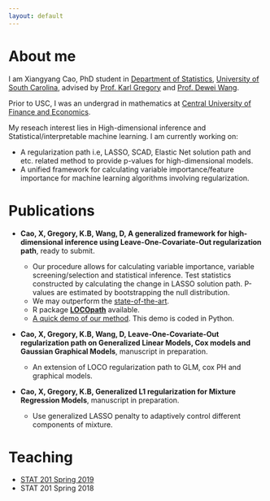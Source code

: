 ```yaml
---
layout: default
---
```


# About me 

I am Xiangyang Cao, PhD student in [Department of Statistics](https://sc.edu/study/colleges_schools/artsandsciences/statistics/index.php), [University of South Carolina](https://sc.edu/), advised by [Prof. Karl Gregory](http://people.stat.sc.edu/gregorkb/) and [Prof. Dewei Wang](http://people.stat.sc.edu/wang528/index.html).

Prior to USC, I was an undergrad in mathematics at [Central University of Finance and Economics](http://en.cufe.edu.cn/).

My reseach interest lies in High-dimensional inference and Statistical/interpretable machine learning. 
I am currently working on:

* A regularization path i.e, LASSO, SCAD, Elastic Net solution path and etc. related method to provide p-values for high-dimensional models.
* A unified framework for calculating variable importance/feature importance for machine learning algorithms involving regularization.


# Publications

* **Cao, X, Gregory, K.B, Wang, D, A generalized framework for high-dimensional inference using Leave-One-Covariate-Out regularization path**, ready to submit.

  - Our procedure allows for calculating variable importance, variable screening/selection and statistical inference. Test statistics constructed by calculating the change in LASSO solution path. P-values are estimated by bootstrapping the null distribution. 
  - We may outperform the [state-of-the-art](https://arxiv.org/pdf/1303.0518.pdf).
  - R package [**LOCOpath**](https://github.com/devcao/LOCOpath) available. 
  - [A quick demo of our method](./Variable_Importance_using_LOCOPath.html). This demo is coded in Python. 

* **Cao, X, Gregory, K.B, Wang, D, Leave-One-Covariate-Out regularization path on Generalized Linear Models, Cox models and Gaussian Graphical Models**, manuscript in preparation.
  
  - An extension of LOCO regularization path to GLM, cox PH and graphical models.



* **Cao, X, Gregory, K.B, Generalized L1 regularization for Mixture Regression Models**, manuscript in preparation.
  
  - Use generalized LASSO penalty to adaptively control different components of mixture.


# Teaching

* [STAT 201 Spring 2019](./teaching) 
* STAT 201 Spring 2018
